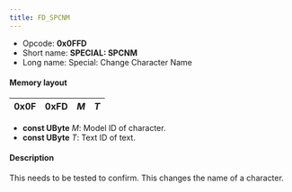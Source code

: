 ```yaml
---
title: FD_SPCNM
---
```


- Opcode: **0x0FFD**
- Short name: **SPECIAL: SPCNM**
- Long name: Special: Change Character Name

#### Memory layout

| 0x0F | 0xFD | *M* | *T* |
|------|------|-----|-----|

- **const UByte** *M*: Model ID of character.
- **const UByte** *T*: Text ID of text.

#### Description

This needs to be tested to confirm. This changes the name of a character.
